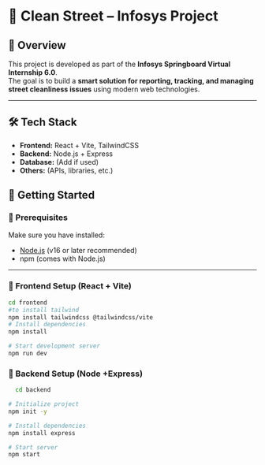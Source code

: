 # 📌 Clean Street – Infosys Project  

## 📖 Overview  
This project is developed as part of the **Infosys Springboard Virtual Internship 6.0**.  
The goal is to build a **smart solution for reporting, tracking, and managing street cleanliness issues** using modern web technologies.  

---

## 🛠️ Tech Stack  
- **Frontend:** React + Vite, TailwindCSS  
- **Backend:** Node.js + Express  
- **Database:** (Add if used)  
- **Others:** (APIs, libraries, etc.)  


## 🚀 Getting Started  

### 🔹 Prerequisites  
Make sure you have installed:  
- [Node.js](https://nodejs.org/) (v16 or later recommended)  
- npm (comes with Node.js)  

---

### 🔹 Frontend Setup (React + Vite)  
```bash
cd frontend
#to install tailwind
npm install tailwindcss @tailwindcss/vite
# Install dependencies
npm install

# Start development server
npm run dev
```
### 🔹 Backend Setup (Node +Express)
```bash
  cd backend

# Initialize project
npm init -y

# Install dependencies
npm install express

# Start server
npm start
```

